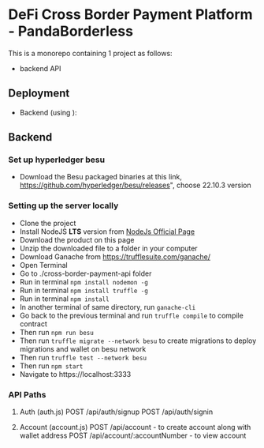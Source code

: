 # DeFi Cross Border Payment Platform - PandaBorderless

This is a monorepo containing 1 project as follows:
- backend API

## Deployment
- Backend (using ): 

## Backend

### Set up hyperledger besu
- Download the Besu packaged binaries at this link, https://github.com/hyperledger/besu/releases", choose 22.10.3 version


### Setting up the server locally
- Clone the project
- Install NodeJS **LTS** version from <a href="https://nodejs.org/en/download/">NodeJs Official Page</a>
- Download the product on this page
- Unzip the downloaded file to a folder in your computer
- Download Ganache from https://trufflesuite.com/ganache/
- Open Terminal
- Go to ./cross-border-payment-api folder
- Run in terminal `npm install nodemon -g`
- Run in terminal `npm install truffle -g`
- Run in terminal `npm install`
- In another terminal of same directory, run ```ganache-cli```
- Go back to the previous terminal and run ```truffle compile``` to compile contract
- Then run ```npm run besu```
- Then run ```truffle migrate --network besu``` to create migrations to deploy migrations and wallet on besu network
- Then run ```truffle test --network besu```
- Then run `npm start`
- Navigate to https://localhost:3333

### API Paths

1. Auth (auth.js)
POST /api/auth/signup
POST /api/auth/signin

2. Account (account.js)
POST /api/account - to create account along with wallet address
POST /api/account/:accountNumber - to view account
